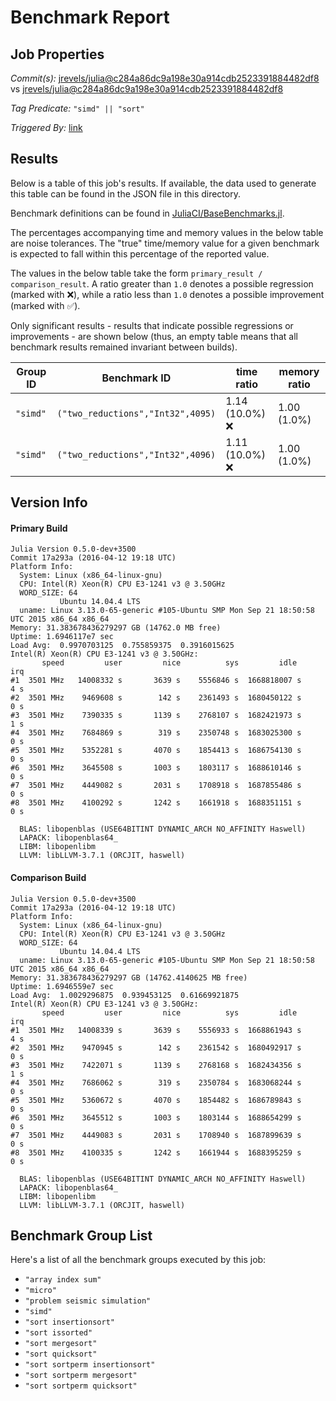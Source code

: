 # Benchmark Report

## Job Properties

*Commit(s):* [jrevels/julia@c284a86dc9a198e30a914cdb2523391884482df8](https://github.com/jrevels/julia/commit/c284a86dc9a198e30a914cdb2523391884482df8) vs [jrevels/julia@c284a86dc9a198e30a914cdb2523391884482df8](https://github.com/jrevels/julia/commit/c284a86dc9a198e30a914cdb2523391884482df8)

*Tag Predicate:* `"simd" || "sort"`

*Triggered By:* [link](https://github.com/jrevels/julia/pull/2#issuecomment-209597525)

## Results

Below is a table of this job's results. If available, the data used to generate this
table can be found in the JSON file in this directory.

Benchmark definitions can be found in [JuliaCI/BaseBenchmarks.jl](https://github.com/JuliaCI/BaseBenchmarks.jl).

The percentages accompanying time and memory values in the below table are noise tolerances. The "true"
time/memory value for a given benchmark is expected to fall within this percentage of the reported value.

The values in the below table take the form `primary_result / comparison_result`. A ratio greater than
`1.0` denotes a possible regression (marked with :x:), while a ratio less than `1.0` denotes
a possible improvement (marked with :white_check_mark:).

Only significant results - results that indicate possible regressions or improvements - are shown below
(thus, an empty table means that all benchmark results remained invariant between builds).

| Group ID | Benchmark ID | time ratio | memory ratio |
|----------|--------------|------------|--------------|
| `"simd"` | `("two_reductions","Int32",4095)` | 1.14 (10.0%) :x: | 1.00 (1.0%)  |
| `"simd"` | `("two_reductions","Int32",4096)` | 1.11 (10.0%) :x: | 1.00 (1.0%)  |

## Version Info

#### Primary Build

```
Julia Version 0.5.0-dev+3500
Commit 17a293a (2016-04-12 19:18 UTC)
Platform Info:
  System: Linux (x86_64-linux-gnu)
  CPU: Intel(R) Xeon(R) CPU E3-1241 v3 @ 3.50GHz
  WORD_SIZE: 64
           Ubuntu 14.04.4 LTS
  uname: Linux 3.13.0-65-generic #105-Ubuntu SMP Mon Sep 21 18:50:58 UTC 2015 x86_64 x86_64
Memory: 31.383678436279297 GB (14762.0 MB free)
Uptime: 1.6946117e7 sec
Load Avg:  0.9970703125  0.755859375  0.3916015625
Intel(R) Xeon(R) CPU E3-1241 v3 @ 3.50GHz: 
       speed         user         nice          sys         idle          irq
#1  3501 MHz   14008332 s       3639 s    5556846 s  1668818007 s          4 s
#2  3501 MHz    9469608 s        142 s    2361493 s  1680450122 s          0 s
#3  3501 MHz    7390335 s       1139 s    2768107 s  1682421973 s          1 s
#4  3501 MHz    7684869 s        319 s    2350748 s  1683025300 s          0 s
#5  3501 MHz    5352281 s       4070 s    1854413 s  1686754130 s          0 s
#6  3501 MHz    3645508 s       1003 s    1803117 s  1688610146 s          0 s
#7  3501 MHz    4449082 s       2031 s    1708918 s  1687855486 s          0 s
#8  3501 MHz    4100292 s       1242 s    1661918 s  1688351151 s          0 s

  BLAS: libopenblas (USE64BITINT DYNAMIC_ARCH NO_AFFINITY Haswell)
  LAPACK: libopenblas64_
  LIBM: libopenlibm
  LLVM: libLLVM-3.7.1 (ORCJIT, haswell)

```

#### Comparison Build

```
Julia Version 0.5.0-dev+3500
Commit 17a293a (2016-04-12 19:18 UTC)
Platform Info:
  System: Linux (x86_64-linux-gnu)
  CPU: Intel(R) Xeon(R) CPU E3-1241 v3 @ 3.50GHz
  WORD_SIZE: 64
           Ubuntu 14.04.4 LTS
  uname: Linux 3.13.0-65-generic #105-Ubuntu SMP Mon Sep 21 18:50:58 UTC 2015 x86_64 x86_64
Memory: 31.383678436279297 GB (14762.4140625 MB free)
Uptime: 1.6946559e7 sec
Load Avg:  1.0029296875  0.939453125  0.61669921875
Intel(R) Xeon(R) CPU E3-1241 v3 @ 3.50GHz: 
       speed         user         nice          sys         idle          irq
#1  3501 MHz   14008339 s       3639 s    5556933 s  1668861943 s          4 s
#2  3501 MHz    9470945 s        142 s    2361542 s  1680492917 s          0 s
#3  3501 MHz    7422071 s       1139 s    2768168 s  1682434356 s          1 s
#4  3501 MHz    7686062 s        319 s    2350784 s  1683068244 s          0 s
#5  3501 MHz    5360672 s       4070 s    1854482 s  1686789843 s          0 s
#6  3501 MHz    3645512 s       1003 s    1803144 s  1688654299 s          0 s
#7  3501 MHz    4449083 s       2031 s    1708940 s  1687899639 s          0 s
#8  3501 MHz    4100335 s       1242 s    1661944 s  1688395259 s          0 s

  BLAS: libopenblas (USE64BITINT DYNAMIC_ARCH NO_AFFINITY Haswell)
  LAPACK: libopenblas64_
  LIBM: libopenlibm
  LLVM: libLLVM-3.7.1 (ORCJIT, haswell)

```

## Benchmark Group List

Here's a list of all the benchmark groups executed by this job:

- `"array index sum"`
- `"micro"`
- `"problem seismic simulation"`
- `"simd"`
- `"sort insertionsort"`
- `"sort issorted"`
- `"sort mergesort"`
- `"sort quicksort"`
- `"sort sortperm insertionsort"`
- `"sort sortperm mergesort"`
- `"sort sortperm quicksort"`
